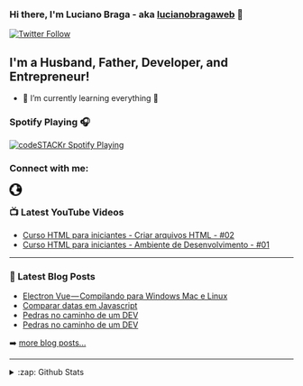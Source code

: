 ### Hi there, I'm Luciano Braga - aka [lucianobragaweb][website] 👋

[![Twitter Follow](https://img.shields.io/twitter/follow/lucianobragaweb?color=1DA1F2&logo=twitter&style=for-the-badge)](https://twitter.com/intent/follow?original_referer=https%3A%2F%2Fgithub.com%2FcodeSTACKr&screen_name=lucianobragaweb)

## I'm a Husband, Father, Developer, and Entrepreneur!

- 🌱 I’m currently learning everything 🤣

### Spotify Playing 🎧
[<img src="https://now-playing-codestackr.vercel.app/api/spotify-playing" alt="codeSTACKr Spotify Playing" width="350" />](https://open.spotify.com/user/z04kl8qj8qute7d9spblg5wir)

### Connect with me:

[<img align="left" alt="lucianobragaweb.github.io" width="22px" src="https://raw.githubusercontent.com/iconic/open-iconic/master/svg/globe.svg" />][website]

<br>



### 📺 Latest YouTube Videos

<!-- YOUTUBE:START -->
- [Curso HTML para iniciantes - Criar arquivos HTML - #02](https://www.youtube.com/watch?v=AbteInl9Wbo)
- [Curso HTML para iniciantes - Ambiente de Desenvolvimento - #01](https://www.youtube.com/watch?v=jp4Vr16uieQ)
<!-- YOUTUBE:END -->

---

### 📕 Latest Blog Posts

<!-- BLOG-POST-LIST:START -->
- [Electron Vue — Compilando para Windows Mac e Linux](https://medium.com/lucianobragaweb/electron-vue-compilando-para-windows-mac-e-linux-ed2fcd41945f?source=rss-f981f6638112------2)
- [Comparar datas em Javascript](https://medium.com/lucianobragaweb/comparar-datas-em-javascript-9b1d1febbe9a?source=rss-f981f6638112------2)
- [Pedras no caminho de um DEV](https://medium.com/lucianobragaweb/pedras-no-caminho-de-um-dev-85933b2ac172?source=rss-f981f6638112------2)
- [Pedras no caminho de um DEV](https://medium.com/@lucianobragaweb/pedras-no-caminho-de-um-dev-689fe7b3fbbe?source=rss-f981f6638112------2)
<!-- BLOG-POST-LIST:END -->

➡️ [more blog posts...](https://medium.com/lucianobragaweb)

---

<details>
  <summary>:zap: Github Stats</summary>

  <img align="left" alt="Luciano Braga's Github Stats" src="https://github-readme-stats.codestackr.vercel.app/api?username=lucianobragaweb&show_icons=true&hide_border=true" />

</details>

[website]: https://lucianobragaweb.github.com
[twitter]: https://twitter.com/lucianobragaweb
[instagram]: https://instagram.com/lucianobragaweb
[linkedin]: https://linkedin.com/in/lucianobragaweb

